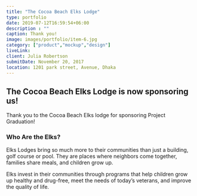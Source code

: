 ```yaml
---
title: "The Cocoa Beach Elks Lodge"
type: portfolio
date: 2019-07-12T16:59:54+06:00
description : ""
caption: Thank you!
image: images/portfolio/item-6.jpg
category: ["product","mockup","design"]
liveLink: 
client: Julia Robertson
submitDate: November 20, 2017
location: 1201 park street, Avenue, Dhaka
---
```

## The Cocoa Beach Elks Lodge is now sponsoring us!

Thank you to the Cocoa Beach Elks lodge for sponsoring Project Graduation!

### Who Are the Elks?

Elks Lodges bring so much more to their communities than just a building, golf course or pool. They are places where neighbors come together, families share meals, and children grow up.

Elks invest in their communities through programs that help children grow up healthy and drug-free, meet the needs of today’s veterans, and improve the quality of life.
